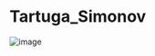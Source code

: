 # Tartuga_Simonov

![image](https://user-images.githubusercontent.com/81490021/191525854-22902543-3fa6-42d5-94ee-cfb85291630d.png)


